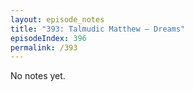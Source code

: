 ```yaml
---
layout: episode_notes
title: "393: Talmudic Matthew — Dreams"
episodeIndex: 396
permalink: /393
---
```

No notes yet.
